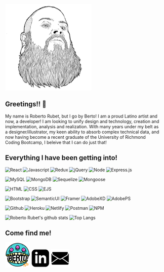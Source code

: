 ![my big face](./images/Faceme280.png)

## Greetings!! 👋

My name is Roberto Rubet, but I go by Berto! I am a proud Latino artist and now, a developer! I am looking to unify design and technology, creation and implementation, analysis and realization. With many years under my belt as a designer/illustrator, my keen ability to absorb complex technical data, and now having become a recent graduate of the University of Richmond Coding Bootcamp, I beleive that I can do just that!

## Everything I have been getting into!

![React](https://img.shields.io/badge/Code-React-informational?style=flat-square&logo=React&logoColor=474747&color=474747&labelColor=ff9000) ![Javascript](https://img.shields.io/badge/Code-Javascript-informational?style=flat-square&logo=javascript&logoColor=474747&color=474747&labelColor=ff9000) ![Redux](https://img.shields.io/badge/Tools-Redux-informational?style=flat-square&logo=Redux&logoColor=474747&color=474747&labelColor=ff9000) ![jQuery](https://img.shields.io/badge/Code-jQuery-informational?style=flat-square&logo=jQuery&logoColor=474747&color=474747&labelColor=ff9000) ![Node](https://img.shields.io/badge/Code-Node.js-informational?style=flat-square&logo=node.js&logoColor=474747&color=474747&labelColor=ff9000) ![Express.js](https://img.shields.io/badge/Code-Express.js-informational?style=flat-square&logo=express&logoColor=474747&color=474747&labelColor=ff9000)

![MySQL](https://img.shields.io/badge/Database-MySQL-informational?style=flat-square&logo=mysql&logoColor=474747&color=474747&labelColor=ff9000) ![MongoDB](https://img.shields.io/badge/Database-MongoDB-informational?style=flat-square&logo=mongodb&logoColor=474747&color=474747&labelColor=ff9000) ![Sequelize](https://img.shields.io/badge/Tools-Sequelize-informational?style=flat-square&logo=sequelize&logoColor=474747&color=474747&labelColor=ff9000) ![Mongoose](https://img.shields.io/badge/Tools-mongoose-informational?style=flat-square&logo=mongoose&logoColor=474747&color=474747&labelColor=ff9000) 

![HTML](https://img.shields.io/badge/Code-HTML-informational?style=flat-square&logo=html5&logoColor=474747&color=474747&labelColor=ff9000) ![CSS](https://img.shields.io/badge/Code-CSS-informational?style=flat-square&logo=css3&logoColor=474747&color=474747&labelColor=ff9000) ![EJS](https://img.shields.io/badge/Code-EJS-informational?style=flat-square&logo=ejs-js&logoColor=474747&color=474747&labelColor=ff9000)

![Bootstrap](https://img.shields.io/badge/Style-Bootstrap-informational?style=flat-square&logo=bootstrap&logoColor=474747&color=474747&labelColor=ff9000) ![SemanticUI](https://img.shields.io/badge/Style-Semantic_UI-informational?style=flat-square&logo=semanticuireact&logoColor=474747&color=474747&labelColor=ff9000) ![Framer](https://img.shields.io/badge/Tools-Framer-informational?style=flat-square&logo=framer&logoColor=474747&color=474747&labelColor=ff9000) ![AdobeXD](https://img.shields.io/badge/Tools-AdobeXD-informational?style=flat-square&logo=adobexd&logoColor=474747&color=474747&labelColor=ff9000) ![AdobePS](https://img.shields.io/badge/Tools-AdobePS-informational?style=flat-square&logo=adobephotoshop&logoColor=474747&color=474747&labelColor=ff9000)

![Github](https://img.shields.io/badge/Tools-GitHub-informational?style=flat-square&logo=Github&logoColor=474747&color=474747&labelColor=ff9000) ![Heroku](https://img.shields.io/badge/Tools-Heroku-informational?style=flat-square&logo=Heroku&logoColor=474747&color=474747&labelColor=ff9000) ![Netlify](https://img.shields.io/badge/Tools-Netlify-informational?style=flat-square&logo=Netlify&logoColor=474747&color=474747&labelColor=ff9000) ![Postman](https://img.shields.io/badge/Tools-Postman-informational?style=flat-square&logo=postman&logoColor=474747&color=474747&labelColor=ff9000) ![NPM](https://img.shields.io/badge/Tools-NPM-informational?style=flat-square&logo=NPM&logoColor=474747&color=474747&labelColor=ff9000)


![Roberto Rubet's github stats](https://github-readme-stats.vercel.app/api?username=bertodemus&show_icons=true&title_color=FFFFFF&icon_color=ff9000&text_color=FFFFFF&bg_color=474747&hide_border=true)
![Top Langs](https://github-readme-stats.vercel.app/api/top-langs/?username=bertodemus&title_color=FFFFFF&icon_color=d84bbf&text_color=FFFFFF&bg_color=474747&hide_border=true&layout=compact)

## Come find me!

[![Berto's Website](./images/artlogo.png)](https://www.robertorubet.com) [![Linkedin](./images/linkedin60.png)](https://www.linkedin.com/in/roberto-rubet-3a76859?lipi=urn%3Ali%3Apage%3Ad_flagship3_profile_view_base_contact_details%3BM%2FYCJfmaSsq99IrQHrj1LA%3D%3D) [![Berto's Email](./images/email60.png)](mailto:roberto@robertorubet.com)


<!--
**Bertodemus/bertodemus** is a ✨ _special_ ✨ repository because its `README.md` (this file) appears on your GitHub 
-->
